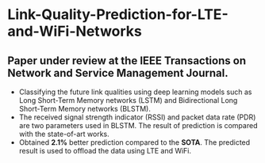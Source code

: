 # Link-Quality-Prediction-for-LTE-and-WiFi-Networks
## Paper under review at the IEEE Transactions on Network and Service Management Journal.
* Classifying the future link qualities using deep learning models such as Long Short-Term Memory networks (LSTM) and Bidirectional Long Short-Term Memory networks (BLSTM). 
* The received signal strength indicator (RSSI) and packet data rate (PDR) are two parameters used in BLSTM. The result of prediction is compared with the state-of-art works.
* Obtained **2.1%** better prediction compared to the **SOTA**. The predicted result is used to offload the data using LTE and WiFi.
